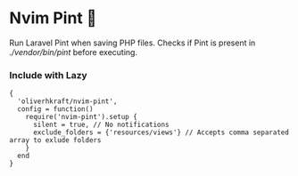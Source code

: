 # Nvim Pint 🍺
Run Laravel Pint when saving PHP files. Checks if Pint is present in *./vendor/bin/pint* before executing. 



### Include with Lazy 
```
{
  'oliverhkraft/nvim-pint',
  config = function()
    require('nvim-pint').setup {
      silent = true, // No notifications
      exclude_folders = {'resources/views'} // Accepts comma separated array to exlude folders
    }
  end
}
```
